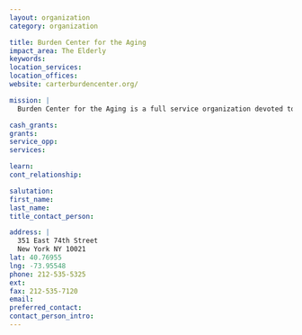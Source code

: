 ```yaml
---
layout: organization
category: organization

title: Burden Center for the Aging
impact_area: The Elderly
keywords: 
location_services: 
location_offices: 
website: carterburdencenter.org/‎

mission: |
  Burden Center for the Aging is a full service organization devoted to bettering the quality of life for the elderly population of the Upper East Side.

cash_grants: 
grants: 
service_opp: 
services: 

learn: 
cont_relationship: 

salutation: 
first_name: 
last_name: 
title_contact_person: 

address: |
  351 East 74th Street  
  New York NY 10021
lat: 40.76955
lng: -73.95548
phone: 212-535-5325
ext: 
fax: 212-535-7120
email: 
preferred_contact: 
contact_person_intro: 
---
```

